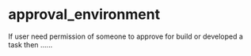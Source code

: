 # approval_environment
If user need permission of someone to approve for build or developed a task then ......
